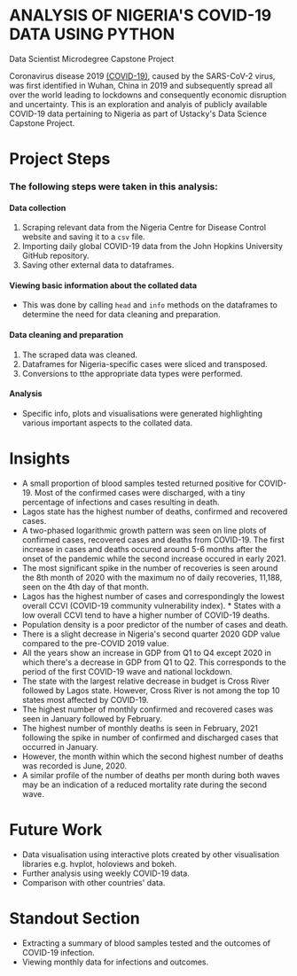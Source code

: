 # ANALYSIS OF NIGERIA'S COVID-19 DATA USING PYTHON
Data Scientist Microdegree Capstone Project

Coronavirus disease 2019 [(COVID-19)](https://en.wikipedia.org/wiki/COVID-19), caused by the SARS-CoV-2 virus, was first identified in Wuhan, China in 2019 and subsequently spread all over the world leading to lockdowns and consequently economic disruption and uncertainty. This is an exploration and analyis of publicly available COVID-19 data pertaining to Nigeria as part of Ustacky's Data Science Capstone Project.


# Project Steps

### The following steps were taken in this analysis:

#### Data collection
1. Scraping relevant data from the Nigeria Centre for Disease Control website and saving it to a `csv` file.
2. Importing daily global COVID-19 data from the John Hopkins University GitHub repository.
3. Saving other external data to dataframes.

#### Viewing basic information about the collated data
* This was done by calling `head` and `info` methods on the dataframes to determine the need for data cleaning and preparation.

#### Data cleaning and preparation
1. The scraped data was cleaned.
2. Dataframes for Nigeria-specific cases were sliced and transposed.
3. Conversions to tthe appropriate data types were performed.

#### Analysis
* Specific info, plots and visualisations were generated highlighting various important aspects to the collated data.


# Insights
* A small proportion of blood samples tested returned positive for COVID-19. Most of the confirmed cases were discharged, with a tiny percentage of infections and cases resulting in death.
* Lagos state has the highest number of deaths, confirmed and recovered cases.
* A two-phased logarithmic growth pattern was seen on line plots of confirmed cases, recovered cases and deaths from COVID-19. The first increase in cases and deaths occured around 5-6 months after the onset of the pandemic while the second increase occured in early 2021.
* The most significant spike in the number of recoveries is seen around the 8th month of 2020 with the maximum no of daily recoveries, 11,188, seen on the 4th day of that month.
* Lagos has the highest number of cases and correspondingly the lowest overall CCVI (COVID-19 community vulnerability index). * States with a low overall CCVI tend to have a higher number of COVID-19 deaths.
* Population density is a poor predictor of the number of cases and death.
* There is a slight decrease in Nigeria's second quarter 2020 GDP value compared to the pre-COVID 2019 value.
* All the years show an increase in GDP from Q1 to Q4 except 2020 in which there's a decrease in GDP from Q1 to Q2. This corresponds to the period of the first COVID-19 wave and national lockdown.
* The state with the largest relative decrease in budget is Cross River followed by Lagos state. However, Cross River is not among the top 10 states most affected by COVID-19.
* The highest number of monthly confirmed and recovered cases was seen in January followed by February.
* The highest number of monthly deaths is seen in February, 2021 following the spike in number of confirmed and discharged cases that occurred in January.
* However, the month within which the second highest number of deaths was recorded is June, 2020.
* A similar profile of the number of deaths per month during both waves may be an indication of a reduced mortality rate during the second wave.


# Future Work
* Data visualisation using interactive plots created by other visualisation libraries e.g. hvplot, holoviews and bokeh.
* Further analysis using weekly COVID-19 data.
* Comparison with other countries' data.


# Standout Section
* Extracting a summary of blood samples tested and the outcomes of COVID-19 infection.
* Viewing monthly data for infections and outcomes.